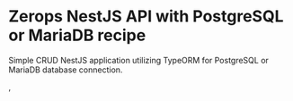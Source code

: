 # Zerops NestJS API with PostgreSQL or MariaDB recipe

Simple CRUD NestJS application utilizing TypeORM for PostgreSQL or MariaDB database connection.

,
